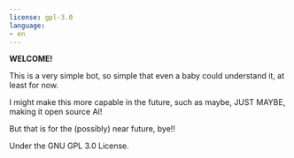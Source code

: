 ```yaml
---
license: gpl-3.0
language:
- en
---
```

**WELCOME!**

This is a very simple bot, so simple that even a baby could understand it, at least for now.

I might make this more capable in the future, such as maybe, JUST MAYBE, making it open source AI!

But that is for the (possibly) near future, bye!!

Under the GNU GPL 3.0 License.